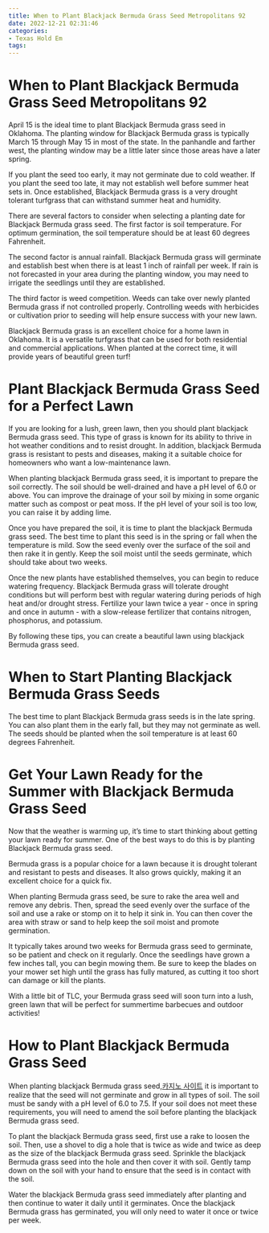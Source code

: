 ```yaml
---
title: When to Plant Blackjack Bermuda Grass Seed Metropolitans 92 
date: 2022-12-21 02:31:46
categories:
- Texas Hold Em
tags:
---
```



#  When to Plant Blackjack Bermuda Grass Seed Metropolitans 92 

April 15 is the ideal time to plant Blackjack Bermuda grass seed in Oklahoma. The planting window for Blackjack Bermuda grass is typically March 15 through May 15 in most of the state. In the panhandle and farther west, the planting window may be a little later since those areas have a later spring.

If you plant the seed too early, it may not germinate due to cold weather. If you plant the seed too late, it may not establish well before summer heat sets in. Once established, Blackjack Bermuda grass is a very drought tolerant turfgrass that can withstand summer heat and humidity.

There are several factors to consider when selecting a planting date for Blackjack Bermuda grass seed. The first factor is soil temperature. For optimum germination, the soil temperature should be at least 60 degrees Fahrenheit.

The second factor is annual rainfall. Blackjack Bermuda grass will germinate and establish best when there is at least 1 inch of rainfall per week. If rain is not forecasted in your area during the planting window, you may need to irrigate the seedlings until they are established.

The third factor is weed competition. Weeds can take over newly planted Bermuda grass if not controlled properly. Controlling weeds with herbicides or cultivation prior to seeding will help ensure success with your new lawn.

Blackjack Bermuda grass is an excellent choice for a home lawn in Oklahoma. It is a versatile turfgrass that can be used for both residential and commercial applications. When planted at the correct time, it will provide years of beautiful green turf!

#  Plant Blackjack Bermuda Grass Seed for a Perfect Lawn 

If you are looking for a lush, green lawn, then you should plant blackjack Bermuda grass seed. This type of grass is known for its ability to thrive in hot weather conditions and to resist drought. In addition, blackjack Bermuda grass is resistant to pests and diseases, making it a suitable choice for homeowners who want a low-maintenance lawn.

When planting blackjack Bermuda grass seed, it is important to prepare the soil correctly. The soil should be well-drained and have a pH level of 6.0 or above. You can improve the drainage of your soil by mixing in some organic matter such as compost or peat moss. If the pH level of your soil is too low, you can raise it by adding lime.

Once you have prepared the soil, it is time to plant the blackjack Bermuda grass seed. The best time to plant this seed is in the spring or fall when the temperature is mild. Sow the seed evenly over the surface of the soil and then rake it in gently. Keep the soil moist until the seeds germinate, which should take about two weeks.

Once the new plants have established themselves, you can begin to reduce watering frequency. Blackjack Bermuda grass will tolerate drought conditions but will perform best with regular watering during periods of high heat and/or drought stress. Fertilize your lawn twice a year - once in spring and once in autumn - with a slow-release fertilizer that contains nitrogen, phosphorus, and potassium.

By following these tips, you can create a beautiful lawn using blackjack Bermuda grass seed.

#  When to Start Planting Blackjack Bermuda Grass Seeds 

The best time to plant Blackjack Bermuda grass seeds is in the late spring. You can also plant them in the early fall, but they may not germinate as well. The seeds should be planted when the soil temperature is at least 60 degrees Fahrenheit.

#  Get Your Lawn Ready for the Summer with Blackjack Bermuda Grass Seed 

Now that the weather is warming up, it’s time to start thinking about getting your lawn ready for summer. One of the best ways to do this is by planting Blackjack Bermuda grass seed.

Bermuda grass is a popular choice for a lawn because it is drought tolerant and resistant to pests and diseases. It also grows quickly, making it an excellent choice for a quick fix.

When planting Bermuda grass seed, be sure to rake the area well and remove any debris. Then, spread the seed evenly over the surface of the soil and use a rake or stomp on it to help it sink in. You can then cover the area with straw or sand to help keep the soil moist and promote germination.

It typically takes around two weeks for Bermuda grass seed to germinate, so be patient and check on it regularly. Once the seedlings have grown a few inches tall, you can begin mowing them. Be sure to keep the blades on your mower set high until the grass has fully matured, as cutting it too short can damage or kill the plants.

With a little bit of TLC, your Bermuda grass seed will soon turn into a lush, green lawn that will be perfect for summertime barbecues and outdoor activities!

#  How to Plant Blackjack Bermuda Grass Seed

When planting blackjack Bermuda grass seed,[카지노 사이트](https://choegocasino.com/) it is important to realize that the seed will not germinate and grow in all types of soil. The soil must be sandy with a pH level of 6.0 to 7.5. If your soil does not meet these requirements, you will need to amend the soil before planting the blackjack Bermuda grass seed.

To plant the blackjack Bermuda grass seed, first use a rake to loosen the soil. Then, use a shovel to dig a hole that is twice as wide and twice as deep as the size of the blackjack Bermuda grass seed. Sprinkle the blackjack Bermuda grass seed into the hole and then cover it with soil. Gently tamp down on the soil with your hand to ensure that the seed is in contact with the soil.

Water the blackjack Bermuda grass seed immediately after planting and then continue to water it daily until it germinates. Once the blackjack Bermuda grass has germinated, you will only need to water it once or twice per week.